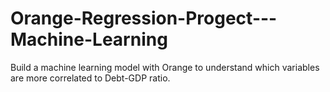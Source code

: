 # Orange-Regression-Progect---Machine-Learning
Build a machine learning model with Orange to understand which variables are more correlated to Debt-GDP ratio.
